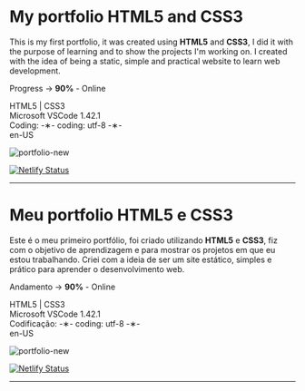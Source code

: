 # My portfolio HTML5 and CSS3

This is my first portfolio, it was created using <strong>HTML5</strong> and <strong>CSS3</strong>, I did it with the purpose of learning and to show the projects I'm working on. I created with the idea of ​​being a static, simple and practical website to learn web development.

Progress -> <strong>90%</strong> - Online

HTML5 | CSS3 </br>
Microsoft VSCode 1.42.1 </br>
Coding: -&lowast;- coding: utf-8 -&lowast;- </br>
en-US </br>

![portfolio-new](https://github.com/alpdias/portfolio-html-css/blob/master/img/portfolio-new.png)

[![Netlify Status](https://api.netlify.com/api/v1/badges/0c8a2bee-c610-4942-9fb8-fef890e71cc8/deploy-status)](https://app.netlify.com/sites/paulodeveloper/deploys)

------------------------------------------------------------------------------------------------------------------

# Meu portfolio HTML5 e CSS3

Este é o meu primeiro portfólio, foi criado utilizando <strong>HTML5</strong> e <strong>CSS3</strong>, fiz com o objetivo de aprendizagem e para mostrar os projetos em que eu estou trabalhando. Criei com a ideia de ser um site estático, simples e prático para aprender o desenvolvimento web.

Andamento -> <strong>90%</strong> - Online

HTML5 | CSS3 </br>
Microsoft VSCode 1.42.1 </br>
Codificação: -&lowast;- coding: utf-8 -&lowast;- </br>
en-US </br>

![portfolio-new](https://github.com/alpdias/portfolio-html-css/blob/master/img/portfolio-new.png)

[![Netlify Status](https://api.netlify.com/api/v1/badges/0c8a2bee-c610-4942-9fb8-fef890e71cc8/deploy-status)](https://app.netlify.com/sites/paulodeveloper/deploys)

--------------------------------------------------------------------------------------------------------------
